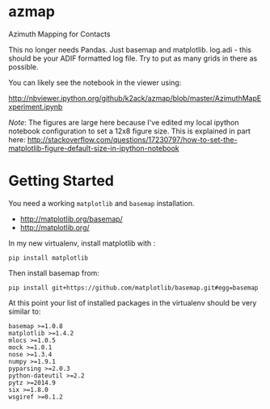 azmap
=====

Azimuth Mapping for Contacts

This no longer needs Pandas. Just basemap and matplotlib.
log.adi - this should be your ADIF formatted log file.
Try to put as many grids in there as possible.

You can likely see the notebook in the viewer using:

http://nbviewer.ipython.org/github/k2ack/azmap/blob/master/AzimuthMapExperiment.ipynb

_Note_: The figures are large here because I've edited my local ipython notebook configuration to set a 12x8 figure size. This is explained in part here: http://stackoverflow.com/questions/17230797/how-to-set-the-matplotlib-figure-default-size-in-ipython-notebook

Getting Started
===============

You need a working `matplotlib` and `basemap` installation.
* http://matplotlib.org/basemap/
* http://matplotlib.org/

In my new virtualenv, install matplotlib with :

    pip install matplotlib

Then install basemap from:

    pip install git+https://github.com/matplotlib/basemap.git#egg=basemap

At this point your list of installed packages in the virtualenv should be very similar to:

    basemap >=1.0.8
    matplotlib >=1.4.2
    mlocs >=1.0.5
    mock >=1.0.1
    nose >=1.3.4
    numpy >=1.9.1
    pyparsing >=2.0.3
    python-dateutil >=2.2
    pytz >=2014.9
    six >=1.8.0
    wsgiref >=0.1.2
